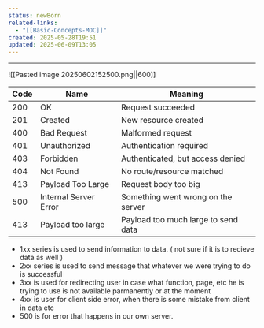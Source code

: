 ```yaml
---
status: newBorn
related-links:
  - "[[Basic-Concepts-MOC]]"
created: 2025-05-28T19:51
updated: 2025-06-09T13:05
---
```

---
![[Pasted image 20250602152500.png||600]]


| Code | Name                  | Meaning                             |
| ---- | --------------------- | ----------------------------------- |
| 200  | OK                    | Request succeeded                   |
| 201  | Created               | New resource created                |
| 400  | Bad Request           | Malformed request                   |
| 401  | Unauthorized          | Authentication required             |
| 403  | Forbidden             | Authenticated, but access denied    |
| 404  | Not Found             | No route/resource matched           |
| 413  | Payload Too Large     | Request body too big                |
| 500  | Internal Server Error | Something went wrong on the server  |
| 413  | Payload too large     | Payload too much large to send data |

- 1xx series is used to send information to data. ( not sure if it is to recieve data as well )
- 2xx series is used to send message that whatever we were trying to do is successful
- 3xx is used for redirecting user in case what function, page, etc he is trying to use is not available parmanently or at the moment
- 4xx is user for client side error, when there is some mistake from client in data etc
- 500 is for error that happens in our own server.
